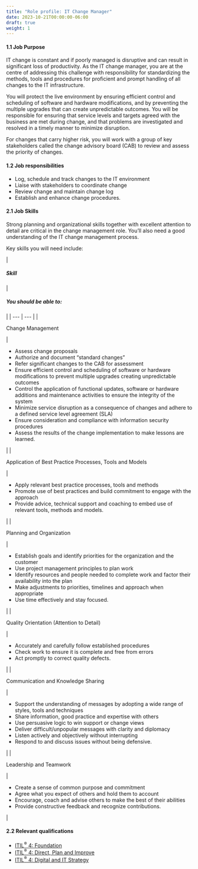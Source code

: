 ```yaml
---
title: "Role profile: IT Change Manager"
date: 2023-10-21T00:00:00-06:00
draft: true
weight: 1
---
```


#### 1.1 Job Purpose

IT change is constant and if poorly managed is disruptive and can result in significant loss of productivity. As the IT change manager, you are at the centre of addressing this challenge with responsibility for standardizing the methods, tools and procedures for proficient and prompt handling of all changes to the IT infrastructure.

You will protect the live environment by ensuring efficient control and scheduling of software and hardware modifications, and by preventing the multiple upgrades that can create unpredictable outcomes. You will be responsible for ensuring that service levels and targets agreed with the business are met during change, and that problems are investigated and resolved in a timely manner to minimize disruption.

For changes that carry higher risk, you will work with a group of key stakeholders called the change advisory board (CAB) to review and assess the priority of changes.

#### 1.2 Job responsibilities

*   Log, schedule and track changes to the IT environment
*   Liaise with stakeholders to coordinate change
*   Review change and maintain change log
*   Establish and enhance change procedures.

#### 2.1 Job Skills

Strong planning and organizational skills together with excellent attention to detail are critical in the change management role. You’ll also need a good understanding of the IT change management process.

Key skills you will need include:

| 
##### **Skill**

 | 

##### **You should be able to:**

 |
| --- | --- |
| 

Change Management

 | 

*   Assess change proposals
*   Authorize and document “standard changes”
*   Refer significant changes to the CAB for assessment
*   Ensure efficient control and scheduling of software or hardware modifications to prevent multiple upgrades creating unpredictable outcomes
*   Control the application of functional updates, software or hardware additions and maintenance activities to ensure the integrity of the system
*   Minimize service disruption as a consequence of changes and adhere to a defined service level agreement (SLA)
*   Ensure consideration and compliance with information security procedures
*   Assess the results of the change implementation to make lessons are learned.

 |
| 

Application of Best Practice Processes, Tools and Models

 | 

*   Apply relevant best practice processes, tools and methods
*   Promote use of best practices and build commitment to engage with the approach
*   Provide advice, technical support and coaching to embed use of relevant tools, methods and models.

 |
| 

Planning and Organization

 | 

*   Establish goals and identify priorities for the organization and the customer
*   Use project management principles to plan work
*   Identify resources and people needed to complete work and factor their availability into the plan
*   Make adjustments to priorities, timelines and approach when appropriate
*   Use time effectively and stay focused.

 |
| 

Quality Orientation (Attention to Detail)

 | 

*   Accurately and carefully follow established procedures
*   Check work to ensure it is complete and free from errors
*   Act promptly to correct quality defects.

 |
| 

Communication and Knowledge Sharing

 | 

*   Support the understanding of messages by adopting a wide range of styles, tools and techniques
*   Share information, good practice and expertise with others
*   Use persuasive logic to win support or change views
*   Deliver difficult/unpopular messages with clarity and diplomacy
*   Listen actively and objectively without interrupting
*   Respond to and discuss issues without being defensive.

 |
| 

Leadership and Teamwork

 | 

*   Create a sense of common purpose and commitment
*   Agree what you expect of others and hold them to account
*   Encourage, coach and advise others to make the best of their abilities
*   Provide constructive feedback and recognize contributions.

 |

#### 2.2 Relevant qualifications

*   [ITIL<sup>®</sup> 4: Foundation](https://www.axelos.com/certifications/itil-service-management/itil-4-foundation)
*   [ITIL<sup>®</sup> 4: Direct, Plan and Improve](https://www.axelos.com/certifications/itil-service-management/managing-professional/direct-plan-and-improve)
*   [ITIL<sup>®</sup> 4: Digital and IT Strategy](https://www.axelos.com/certifications/itil-service-management/strategic-leader/digital-and-it-strategy)
